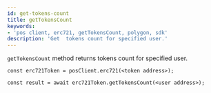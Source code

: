 ```yaml
---
id: get-tokens-count
title: getTokensCount
keywords: 
- 'pos client, erc721, getTokensCount, polygon, sdk'
description: 'Get  tokens count for specified user.'
---
```


`getTokensCount` method returns tokens count for specified user.

```
const erc721Token = posClient.erc721(<token address>);

const result = await erc721Token.getTokensCount(<user address>);

```
